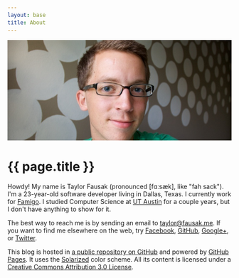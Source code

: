 ```yaml
---
layout: base
title: About
---
```


![Taylor Fausak][1]

# {{ page.title }}

Howdy! My name is Taylor Fausak (pronounced \[fɑːsæk\], like "fah
sack"). I'm a 23-year-old software developer living in Dallas,
Texas. I currently work for [Famigo][2]. I studied Computer Science
at [UT Austin][3] for a couple years, but I don't have anything to
show for it.

The best way to reach me is by sending an email to [taylor@fausak.me][4].
If you want to find me elsewhere on the web, try [Facebook][5], [GitHub][6],
[Google+][7], or [Twitter][8].

This blog is hosted in [a public repository on GitHub][9] and powered
by [GitHub Pages][10]. It uses the [Solarized][11] color scheme.
All its content is licensed under a [Creative Commons Attribution
3.0 License][12].

[1]: /static/images/taylor-fausak.jpg
[2]: http://www.famigo.com/
[3]: http://www.utexas.edu/
[4]: mailto:taylor+honeypot@fausak.me
[5]: https://www.facebook.com/taylorfausak
[6]: https://github.com/tfausak
[7]: https://plus.google.com/111507914518262812295
[8]: https://twitter.com/taylorfausak
[9]: https://github.com/tfausak/tfausak.github.com
[10]: http://pages.github.com/
[11]: http://ethanschoonover.com/solarized
[12]: http://creativecommons.org/licenses/by/3.0/
